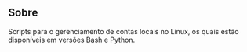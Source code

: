 ## Sobre 
Scripts para o gerenciamento de contas locais no Linux, os quais estão disponíveis em versões Bash e Python.
